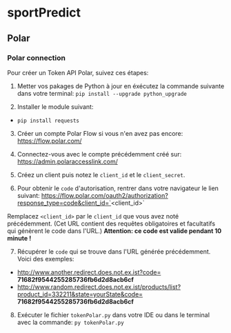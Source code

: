 # sportPredict

## Polar

### Polar connection

Pour créer un Token API Polar, suivez ces étapes:

1. Metter vos pakages de Python à jour en éxécutez la commande suivante dans votre terminal: `pip install --upgrade python_upgrade`

2. Installer le module suivant: 
- `pip install requests`

3. Créer un compte Polar Flow si vous n'en avez pas encore: https://flow.polar.com/

4. Connectez-vous avec le compte précédemment créé sur: https://admin.polaraccesslink.com/ 

5. Créez un client puis notez le `client_id` et le `client_secret`.

6. Pour obtenir le `code` d'autorisation, rentrer dans votre navigateur le lien suivant: https://flow.polar.com/oauth2/authorization?response_type=code&client_id=`<client_id>`

Remplacez `<client_id>` par le `client_id` que vous avez noté précédemment. (Cet URL contient des requêtes obligatoires et facultatifs qui génèrent le code dans l'URL.)
**Attention: ce code est valide pendant 10 minute !**

7. Récupérer le `code` qui se trouve dans l'URL générée précédemment. Voici des exemples: 
- http://www.another.redirect.does.not.ex.ist?code= **71682f9544255285736fb6d2d8acb6cf**
- http://www.random.redirect.does.not.ex.ist/products/list?product_id=332211&state=yourState&code= **71682f9544255285736fb6d2d8acb6cf**

8. Exécuter le fichier `tokenPolar.py` dans votre IDE ou dans le terminal avec la commande:
`py tokenPolar.py`
